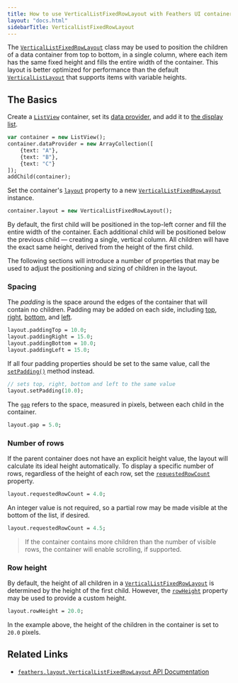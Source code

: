```yaml
---
title: How to use VerticalListFixedRowLayout with Feathers UI containers
layout: "docs.html"
sidebarTitle: VerticalListFixedRowLayout
---
```


The [`VerticalListFixedRowLayout`](https://api.feathersui.com/current/feathers/layout/VerticalListFixedRowLayout.html) class may be used to position the children of a data container from top to bottom, in a single column, where each item has the same fixed height and fills the entire width of the container. This layout is better optimized for performance than the default [`VerticalListLayout`](./vertical-list-layout.md) that supports items with variable heights.

## The Basics

Create a [`ListView`](./list-view.md) container, set its [data provider](./data-collections.md), and add it to [the display list](https://books.openfl.org/openfl-developers-guide/display-programming/basics-of-display-programming.html).

```haxe
var container = new ListView();
container.dataProvider = new ArrayCollection([
    {text: "A"},
    {text: "B"},
    {text: "C"}
]);
addChild(container);
```

Set the container's [`layout`](https://api.feathersui.com/current/feathers/layout/feathers/controls/ListView.html#layout) property to a new [`VerticalListFixedRowLayout`](https://api.feathersui.com/current/feathers/layout/VerticalListFixedRowLayout.html) instance.

```haxe
container.layout = new VerticalListFixedRowLayout();
```

By default, the first child will be positioned in the top-left corner and fill the entire width of the container. Each additional child will be positioned below the previous child — creating a single, vertical column. All children will have the exact same height, derived from the height of the first child.

The following sections will introduce a number of properties that may be used to adjust the positioning and sizing of children in the layout.

### Spacing

The _padding_ is the space around the edges of the container that will contain no children. Padding may be added on each side, including [top](https://api.feathersui.com/current/feathers/layout/VerticalListFixedRowLayout.html#paddingTop), [right](https://api.feathersui.com/current/feathers/layout/VerticalListFixedRowLayout.html#paddingRight), [bottom](https://api.feathersui.com/current/feathers/layout/VerticalListFixedRowLayout.html#paddingBottom), and [left](https://api.feathersui.com/current/feathers/layout/VerticalListFixedRowLayout.html#paddingLeft).

```haxe
layout.paddingTop = 10.0;
layout.paddingRight = 15.0;
layout.paddingBottom = 10.0;
layout.paddingLeft = 15.0;
```

If all four padding properties should be set to the same value, call the [`setPadding()`](https://api.feathersui.com/current/feathers/layout/VerticalListFixedRowLayout.html#setPadding) method instead.

```haxe
// sets top, right, bottom and left to the same value
layout.setPadding(10.0);
```

The [`gap`](https://api.feathersui.com/current/feathers/layout/VerticalListFixedRowLayout.html#gap) refers to the space, measured in pixels, between each child in the container.

```haxe
layout.gap = 5.0;
```

### Number of rows

If the parent container does not have an explicit height value, the layout will calculate its ideal height automatically. To display a specific number of rows, regardless of the height of each row, set the [`requestedRowCount`](https://api.feathersui.com/current/feathers/layout/VerticalListFixedRowLayout.html#requestedRowCount) property.

```haxe
layout.requestedRowCount = 4.0;
```

An integer value is not required, so a partial row may be made visible at the bottom of the list, if desired.

```haxe
layout.requestedRowCount = 4.5;
```

> If the container contains more children than the number of visible rows, the container will enable scrolling, if supported.

### Row height

By default, the height of all children in a [`VerticalListFixedRowLayout`](https://api.feathersui.com/current/feathers/layout/VerticalListFixedRowLayout.html) is determined by the height of the first child. However, the [`rowHeight`](https://api.feathersui.com/current/feathers/layout/VerticalListFixedRowLayout.html#rowHeight) property may be used to provide a custom height.

```haxe
layout.rowHeight = 20.0;
```

In the example above, the height of the children in the container is set to `20.0` pixels.

## Related Links

- [`feathers.layout.VerticalListFixedRowLayout` API Documentation](https://api.feathersui.com/current/feathers/layout/VerticalListFixedRowLayout.html)
